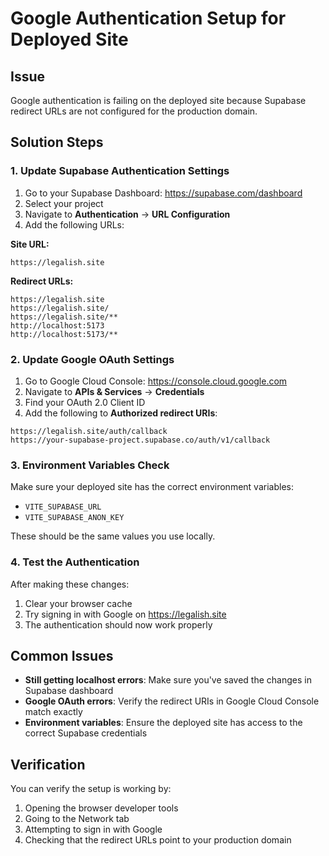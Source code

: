 # Google Authentication Setup for Deployed Site

## Issue
Google authentication is failing on the deployed site because Supabase redirect URLs are not configured for the production domain.

## Solution Steps

### 1. Update Supabase Authentication Settings

1. Go to your Supabase Dashboard: https://supabase.com/dashboard
2. Select your project
3. Navigate to **Authentication** → **URL Configuration**
4. Add the following URLs:

**Site URL:**
```
https://legalish.site
```

**Redirect URLs:**
```
https://legalish.site
https://legalish.site/
https://legalish.site/**
http://localhost:5173
http://localhost:5173/**
```

### 2. Update Google OAuth Settings

1. Go to Google Cloud Console: https://console.cloud.google.com
2. Navigate to **APIs & Services** → **Credentials**
3. Find your OAuth 2.0 Client ID
4. Add the following to **Authorized redirect URIs**:
```
https://legalish.site/auth/callback
https://your-supabase-project.supabase.co/auth/v1/callback
```

### 3. Environment Variables Check

Make sure your deployed site has the correct environment variables:
- `VITE_SUPABASE_URL`
- `VITE_SUPABASE_ANON_KEY`

These should be the same values you use locally.

### 4. Test the Authentication

After making these changes:
1. Clear your browser cache
2. Try signing in with Google on https://legalish.site
3. The authentication should now work properly

## Common Issues

- **Still getting localhost errors**: Make sure you've saved the changes in Supabase dashboard
- **Google OAuth errors**: Verify the redirect URIs in Google Cloud Console match exactly
- **Environment variables**: Ensure the deployed site has access to the correct Supabase credentials

## Verification

You can verify the setup is working by:
1. Opening the browser developer tools
2. Going to the Network tab
3. Attempting to sign in with Google
4. Checking that the redirect URLs point to your production domain